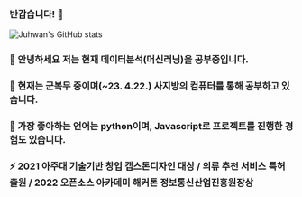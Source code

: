 ### 반갑습니다! 👋   
![Juhwan's GitHub stats](https://github-readme-stats.vercel.app/api?username=jkworldchampion&show_icons=true&theme=solarized-light)

<!--[![Top Langs](https://github-readme-stats.vercel.app/api/top-langs/?username=jkworldchampion&layout=compact)](https://github.com/anuraghazra/github-readme-stats) -->

### 🌱 안녕하세요 저는 현재 데이터분석(머신러닝)을 공부중입니다.

### 👯 현재는 군복무 중이며(~23. 4.22.) 사지방의 컴퓨터를 통해 공부하고 있습니다.

### 🤩 가장 좋아하는 언어는 python이며, Javascript로 프로젝트를 진행한 경험도 있습니다.

### ⚡ 2021 아주대 기술기반 창업 캡스톤디자인 대상 / 의류 추천 서비스 특허 출원 / 2022 오픈소스 아카데미 해커톤 정보통신산업진흥원장상 
<!--
**jkworldchampion/jkworldchampion** is a ✨ _special_ ✨ repository because its `README.md` (this file) appears on your GitHub profile.

Here are some ideas to get you started:

- 🔭 I’m currently working on ...
- 🌱 I’m currently learning ...
- 👯 I’m looking to collaborate on ...
- 🤔 I’m looking for help with ...
- 💬 Ask me about ...
- 📫 How to reach me: ...
- 😄 Pronouns: ...
- ⚡ Fun fact: ...
-->
